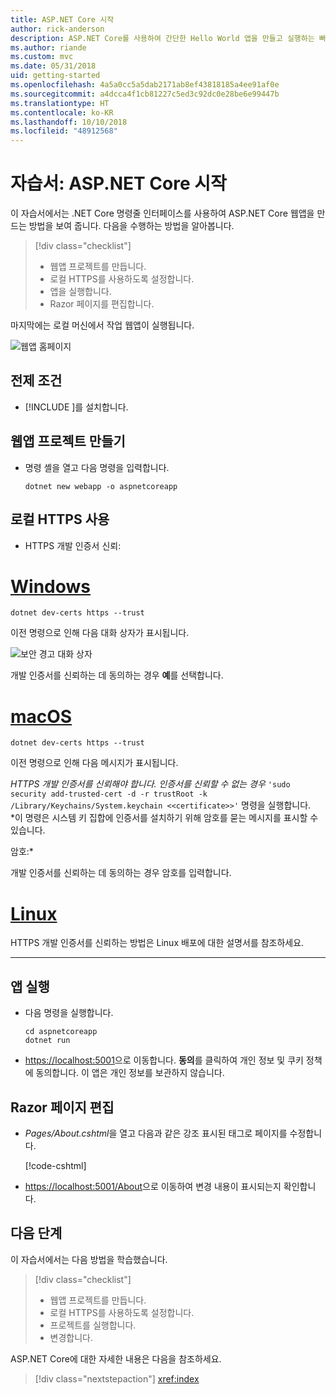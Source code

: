 ```yaml
---
title: ASP.NET Core 시작
author: rick-anderson
description: ASP.NET Core를 사용하여 간단한 Hello World 앱을 만들고 실행하는 빠른 자습서입니다.
ms.author: riande
ms.custom: mvc
ms.date: 05/31/2018
uid: getting-started
ms.openlocfilehash: 4a5a0cc5a5dab2171ab8ef43818185a4ee91af0e
ms.sourcegitcommit: a4dcca4f1cb81227c5ed3c92dc0e28be6e99447b
ms.translationtype: HT
ms.contentlocale: ko-KR
ms.lasthandoff: 10/10/2018
ms.locfileid: "48912568"
---
```

# <a name="tutorial-get-started-with-aspnet-core"></a>자습서: ASP.NET Core 시작

이 자습서에서는 .NET Core 명령줄 인터페이스를 사용하여 ASP.NET Core 웹앱을 만드는 방법을 보여 줍니다. 다음을 수행하는 방법을 알아봅니다.

> [!div class="checklist"]
> * 웹앱 프로젝트를 만듭니다.
> * 로컬 HTTPS를 사용하도록 설정합니다.
> * 앱을 실행합니다.
> * Razor 페이지를 편집합니다.

마지막에는 로컬 머신에서 작업 웹앱이 실행됩니다.

![웹앱 홈페이지](_static/home-page.png)


## <a name="prerequisites"></a>전제 조건

* [!INCLUDE [](~/includes/2.1-SDK.md)]를 설치합니다.

## <a name="create-a-web-app-project"></a>웹앱 프로젝트 만들기

* 명령 셸을 열고 다음 명령을 입력합니다.

   ```console
   dotnet new webapp -o aspnetcoreapp
   ```

## <a name="enable-local-https"></a>로컬 HTTPS 사용

* HTTPS 개발 인증서 신뢰:

# <a name="windowstabwindows"></a>[Windows](#tab/windows)

  ```console
  dotnet dev-certs https --trust
  ```

  이전 명령으로 인해 다음 대화 상자가 표시됩니다.

  ![보안 경고 대화 상자](_static/cert.png)

  개발 인증서를 신뢰하는 데 동의하는 경우 **예**를 선택합니다.

# <a name="macostabmacos"></a>[macOS](#tab/macos)

  ```console
  dotnet dev-certs https --trust
  ```

  이전 명령으로 인해 다음 메시지가 표시됩니다.

  *HTTPS 개발 인증서를 신뢰해야 합니다. 인증서를 신뢰할 수 없는 경우*  `'sudo security add-trusted-cert -d -r trustRoot -k /Library/Keychains/System.keychain <<certificate>>'` 명령을 실행합니다.  
  *이 명령은 시스템 키 집합에 인증서를 설치하기 위해 암호를 묻는 메시지를 표시할 수 있습니다.
  
  암호:*

  개발 인증서를 신뢰하는 데 동의하는 경우 암호를 입력합니다.

# <a name="linuxtablinux"></a>[Linux](#tab/linux)

  HTTPS 개발 인증서를 신뢰하는 방법은 Linux 배포에 대한 설명서를 참조하세요.
   
---

## <a name="run-the-app"></a>앱 실행

* 다음 명령을 실행합니다.

   ```console
   cd aspnetcoreapp
   dotnet run
   ```

* [https://localhost:5001](https://localhost:5001)으로 이동합니다. **동의**를 클릭하여 개인 정보 및 쿠키 정책에 동의합니다. 이 앱은 개인 정보를 보관하지 않습니다.

## <a name="edit-a-razor-page"></a>Razor 페이지 편집

* *Pages/About.cshtml*을 열고 다음과 같은 강조 표시된 태그로 페이지를 수정합니다.

   [!code-cshtml[](sample/getting-started/about.cshtml?highlight=9)]

* [https://localhost:5001/About](https://localhost:5001/About)으로 이동하여 변경 내용이 표시되는지 확인합니다.

## <a name="next-steps"></a>다음 단계

이 자습서에서는 다음 방법을 학습했습니다.

> [!div class="checklist"]
> * 웹앱 프로젝트를 만듭니다.
> * 로컬 HTTPS를 사용하도록 설정합니다.
> * 프로젝트를 실행합니다.
> * 변경합니다.

ASP.NET Core에 대한 자세한 내용은 다음을 참조하세요.

> [!div class="nextstepaction"]
> <xref:index>
